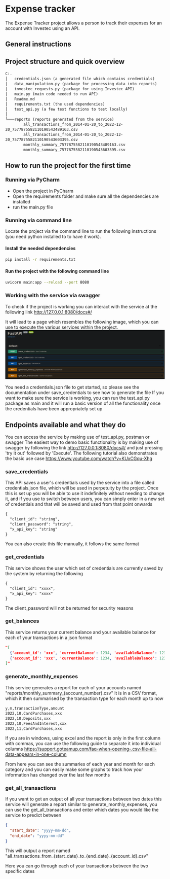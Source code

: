 # Expense tracker

The Expense Tracker project allows a person to track their expenses for an account with Investec using an API.

## General instructions

## Project structure and quick overview
```angular2html
C:.
│   credentials.json (a generated file which contains credentials)
│   data_manipulation.py (package for processing data into reports)
│   investec_requests.py (package for using Investec API)
│   main.py (main code needed to run API)
│   Readme.md
│   requirements.txt (the used dependencies)
│   test_api.py (a few test functions to test locally)
│
└───reports (reports generated from the service)
        all_transactions_from_2014-01-20_to_2022-12-20_7577875582110190543489163.csv
        all_transactions_from_2014-01-20_to_2022-12-20_7577875582110190543603395.csv
        monthly_summary_7577875582110190543489163.csv
        monthly_summary_7577875582110190543603395.csv
```

## How to run the project for the first time

### Running via PyCharm
- Open the project in PyCharm
- Open the requirements folder and make sure all the dependencies are installed
- run the main.py file


### Running via command line
Locate the project via the command line to run the following instructions (you need python installed to to have it work).

#### Install the needed dependencies
```bash
pip install -r requirements.txt
```

#### Run the project with the following command line
```bash
uvicorn main:app --reload --port 8080
```


### Working with the service via swagger
To check if the project is working you can interact with the service at the following link
http://127.0.0.1:8080/docs#/

It will lead to a page which resembles the following image, which you can use to execute the various services within the project.
![img.png](swagger_screenshot.png)

You need a credentials.json file to get started, so please see the documentation under save_credentials to see how to generate the file 
If you want to make sure the service is working, you can run the test_api.py package as main and it will run a basic version of all the functionality once the credentials have been appropriately set up


## Endpoints available and what they do

You can access the service by making use of test_api.py, postman or swagger
The easiest way to demo basic functionality is by making use of swagger by following the link http://127.0.0.1:8080/docs#/
 and just pressing 'try it out' followed by 'Execute'. The following tutorial also demonstrates the basic use case https://www.youtube.com/watch?v=KUxCGqu-Xhg

### save_credentials
This API saves a user's credentials used by the service into a file called credentials.json file, which will be used in perpetuity by the project.
Once this is set up you will be able to use it indefinitely without needing to change it, and if you use to switch between users, you can simply enter in a new set of credentials and that will be saved and used from that point onwards 
```angular2html
{
  "client_id": "string",
  "client_password": "string",
  "x_api_key": "string"
}
```

You can also create this file manually, it follows the same format
### get_credentials
This service shows the user which set of credentials are currently saved by the system by returning the following
```angular2html
{
  "client_id": "xxxx",
  "x_api_key": "xxxx"
}
```
The client_password will not be returned for security reasons
### get_balances

This service returns your current balance and your available balance for each of your transactions in a json format
```json
"[
  {'account_id': 'xxx', 'currentBalance': 1234, 'availableBalance': 1234}, 
  {'account_id': 'xxx', 'currentBalance': 1234, 'availableBalance': 1234}
]"
```

### generate_monthly_expenses
This service generates a report for each of your accounts named "reports/monthly_summary_{account_number}.csv"
It is in a CSV format, which it then summarised by the transaction type for each month up to now
```csv
y,m,transactionType,amount
2022,10,CardPurchases,xxx
2022,10,Deposits,xxx
2022,10,FeesAndInterest,xxx
2022,11,CardPurchases,xxx
```
If you are in windows, using excel and the report is only in the first column with commas, you can use the following guide to separate it into individual columns https://support.goteamup.com/faq-when-opening-.csv-file-all-data-appears-in-one-column <br />

From here you can see the summaries of each year and month for each category and you can easily make some graphs to track how your information has changed over the last few months
### get_all_transactions
If you want to get an output of all your transactions between two dates this service will generate a report similar to 
generate_monthly_expenses, you can use the get_all_transactions and enter which dates you would like the service to predict between

```json
{
  "start_date": "yyyy-mm-dd",
  "end_date": "yyyy-mm-dd"
}
```
This will output a report named "all_transactions_from_{start_date}\_to_{end_date}_{account_id}.csv"

Here you can go through each of your transactions between the two specific dates
